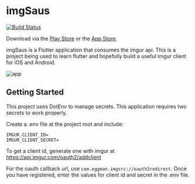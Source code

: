 # imgSaus 

[![Build Status](https://app.bitrise.io/app/6f8200fc255cb116/status.svg?token=YHfqEYVbGhDFnx4udCfW_w)](https://app.bitrise.io/app/6f8200fc255cb116)

Download via the [Play Store](https://play.google.com/store/apps/details?id=com.eggman.imgsrc) or the [App Store](https://apps.apple.com/app/ImgSaus/id1451111117#?platform=iphone).



imgSaus is a Flutter application that consumes the imgur api. This is a project being used to learn flutter and hopefully build a useful imgur client for iOS and Android. 



![app](https://i.imgur.com/Dypbn9al.png)

## Getting Started

This project uses DotEnv to manage secrets. This application requires two secrets to work properly. 

Create a .env file at the project root and include: 
```
IMGUR_CLIENT_ID=
IMGUR_CLIENT_SECRET=
```

To get a client id, generate one with imgur at https://api.imgur.com/oauth2/addclient 

For the oauth callback url, use `com.eggman.imgsrc://oauth2redirect`. Once you have registered, enter the values for client id and secret in the .env file. 


